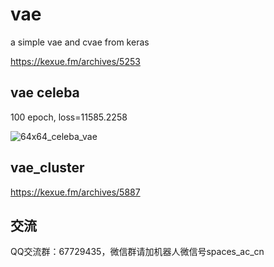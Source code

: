 # vae
a simple vae and cvae from keras

https://kexue.fm/archives/5253

## vae celeba

100 epoch, loss=11585.2258

![64x64_celeba_vae](https://raw.githubusercontent.com/bojone/vae/master/100epoch_celeba.png)


## vae_cluster

https://kexue.fm/archives/5887

## 交流
QQ交流群：67729435，微信群请加机器人微信号spaces_ac_cn
